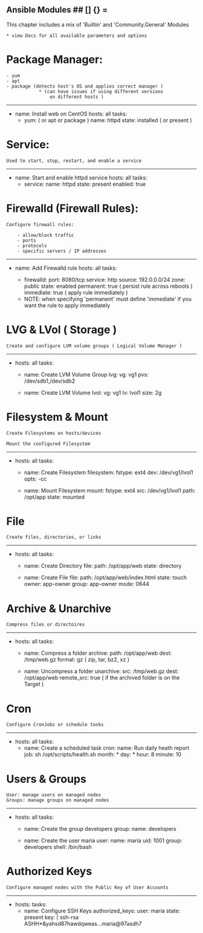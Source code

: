 
##  Ansible Modules  ##     [] {} =



This chapter includes a mix of 'Builtin' and 'Community.General' Modules

    * view Docs for all available parameters and options



# Package Manager:

    - yum
    - apt 
    - package (detects host's OS and applies correct manager )
                * (can have issues if using different versions 
                    on different hosts )


---
- name: Install web on CentOS
  hosts: all
  tasks:
    - yum:                  ( or apt or package )
        name: httpd
        state: installed    ( or present )



# Service:

    Used to start, stop, restart, and enable a service


---
- name: Start and enable httpd service
  hosts: all
  tasks:
    - service:
        name: httpd
        state: present
        enabled: true



# Firewalld (Firewall Rules):

    Configure firewall rules:

        - allow/block traffic
        - ports
        - protocols
        - specific servers / IP addresses 


---
- name: Add Firewalld rule
  hosts: all
  tasks:
    - firewalld:
        port: 8080/tcp
        service: http
        source: 192.0.0.0/24
        zone: public
        state: enabled
        permanent: true     ( persist rule across reboots )
        immediate: true     ( apply rule immediately )

    * NOTE: when specifying 'permanent' must define 'immediate'
            if you want the rule to apply immediately



# LVG & LVol ( Storage )

    Create and configure LVM volume groups ( Logical Volume Manager )


---
- hosts: all
  tasks:
    - name: Create LVM Volume Group
      lvg:
        vg: vg1
        pvs: /dev/sdb1,/dev/sdb2
    
    - name: Create LVM Volume
      lvol:
        vg: vg1
        lv: lvol1
        size: 2g



# Filesystem & Mount

    Create Filesystems on hosts/devices

    Mount the configured Filesystem 


---
- hosts: all
  tasks:
    - name: Create Filesystem
      filesystem:
        fstype: ext4
        dev: /dev/vg1/lvol1
        opts: -cc

    - name: Mount Filesystem
      mount:
        fstype: ext4
        src: /dev/vg1/lvol1
        path: /opt/app
        state: mounted



# File 

    Create files, directories, or links


---
- hosts: all
  tasks:
    - name: Create Directory
      file:
        path: /opt/app/web
        state: directory

    - name: Create File
      file:
        path: /opt/app/web/index.html
        state: touch
        owner: app-owner 
        group: app-owner
        mode: 0644



# Archive & Unarchive

    Compress files or directoires


---
- hosts: all
  tasks:
    - name: Compress a folder
      archive:
        path: /opt/app/web
        dest: /tmp/web.gz
        format: gz      ( zip, tar, bz2, xz )

    - name: Uncompress a folder
      unarchive:
        src: /tmp/web.gz
        dest: /opt/app/web
        remote_src: true    ( if the archived folder is on the Target )



# Cron

    Configure CronJobs or schedule tasks


---
- hosts: all
  tasks:
    - name: Create a scheduled task
      cron:
        name: Run daily heath report 
        job: sh /opt/scripts/health.sh
        month: *
        day: *
        hour: 8
        minute: 10 



# Users & Groups

    User: manage users on managed nodes
    Groups: manage groups on managed nodes


---
- hosts: all
  tasks:
    - name: Create the group developers
      group:
        name: developers
    
    - name: Create the user maria
      user:
        name: maria
        uid: 1001
        group: developers
        shell: /bin/bash



# Authorized Keys

    Configure managed nodes with the Public Key of User Accounts


---
- hosts: 
  tasks:
    - name: Configure SSH Keys
      authorized_keys:
        user: maria
        state: present
        key: |
          ssh-rsa ASHH*&yahsd87hawdqweas...maria@97asdh7